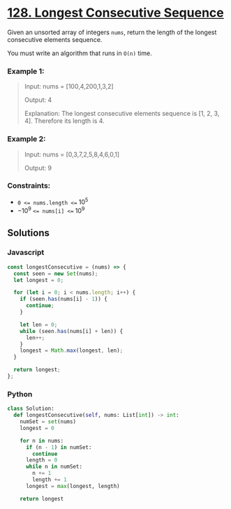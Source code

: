 # [128. Longest Consecutive Sequence](https://leetcode.com/problems/longest-consecutive-sequence/description/)

Given an unsorted array of integers `nums`, return the length of the longest consecutive elements sequence.

You must write an algorithm that runs in `O(n)` time.

 
### Example 1:
> Input: nums = [100,4,200,1,3,2]
>
> Output: 4
>
> Explanation: The longest consecutive elements sequence is [1, 2, 3, 4]. Therefore its length is 4.


### Example 2:
> Input: nums = [0,3,7,2,5,8,4,6,0,1]
>
> Output: 9
 
### Constraints:
- `0 <= nums.length <=` $10^5$
- $-10^9$ `<= nums[i] <=` $10^9$


## Solutions

### Javascript
```javascript
const longestConsecutive = (nums) => {
  const seen = new Set(nums);
  let longest = 0;

  for (let i = 0; i < nums.length; i++) {
    if (seen.has(nums[i] - 1)) {
      continue;
    }

    let len = 0;
    while (seen.has(nums[i] + len)) {
      len++;
    }
    longest = Math.max(longest, len);
  }

  return longest;
};
```

### Python
```python
class Solution:
  def longestConsecutive(self, nums: List[int]) -> int:
    numSet = set(nums)
    longest = 0

    for n in nums:
      if (n - 1) in numSet:
        continue
      length = 0
      while n in numSet:
        n += 1
        length += 1
      longest = max(longest, length)

    return longest
```
